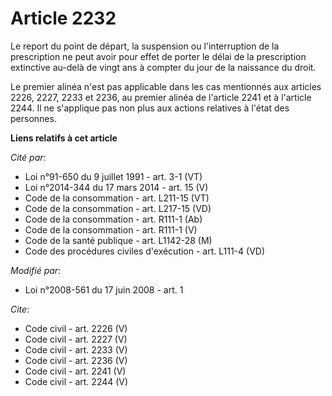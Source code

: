 # Article 2232

Le report du point de départ, la suspension ou l'interruption de la prescription ne peut avoir pour effet de porter le délai
de la prescription extinctive au-delà de vingt ans à compter du jour de la naissance du droit. 

Le premier alinéa n'est pas applicable dans les cas mentionnés aux articles 2226, 
2227, 2233 et 2236, au premier alinéa de l'article 2241 et à l'article 2244. Il ne s'applique pas non plus aux actions
relatives à l'état des personnes.

**Liens relatifs à cet article**

_Cité par_:

  - Loi n°91-650 du 9 juillet 1991 - art. 3-1 (VT)
  - Loi n°2014-344 du 17 mars 2014 - art. 15 (V)
  - Code de la consommation - art. L211-15 (VT)
  - Code de la consommation - art. L217-15 (VD)
  - Code de la consommation - art. R111-1 (Ab)
  - Code de la consommation - art. R111-1 (V)
  - Code de la santé publique - art. L1142-28 (M)
  - Code des procédures civiles d'exécution - art. L111-4 (VD)

_Modifié par_:

  - Loi n°2008-561 du 17 juin 2008 - art. 1

_Cite_:

  - Code civil - art. 2226 (V)
  - Code civil - art. 2227 (V)
  - Code civil - art. 2233 (V)
  - Code civil - art. 2236 (V)
  - Code civil - art. 2241 (V)
  - Code civil - art. 2244 (V)
